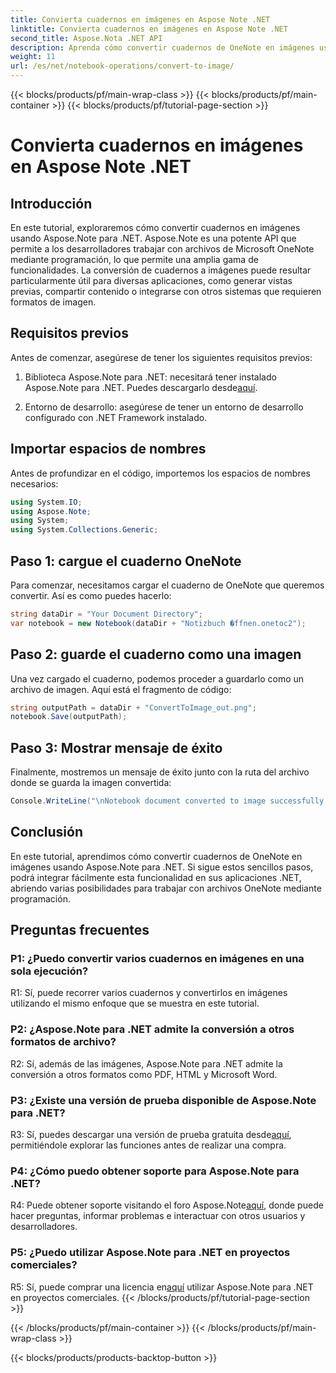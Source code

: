 ```yaml
---
title: Convierta cuadernos en imágenes en Aspose Note .NET
linktitle: Convierta cuadernos en imágenes en Aspose Note .NET
second_title: Aspose.Nota .NET API
description: Aprenda cómo convertir cuadernos de OneNote en imágenes usando Aspose.Note para .NET. Siga esta guía paso a paso para una integración perfecta.
weight: 11
url: /es/net/notebook-operations/convert-to-image/
---
```


{{< blocks/products/pf/main-wrap-class >}}
{{< blocks/products/pf/main-container >}}
{{< blocks/products/pf/tutorial-page-section >}}

# Convierta cuadernos en imágenes en Aspose Note .NET

## Introducción

En este tutorial, exploraremos cómo convertir cuadernos en imágenes usando Aspose.Note para .NET. Aspose.Note es una potente API que permite a los desarrolladores trabajar con archivos de Microsoft OneNote mediante programación, lo que permite una amplia gama de funcionalidades. La conversión de cuadernos a imágenes puede resultar particularmente útil para diversas aplicaciones, como generar vistas previas, compartir contenido o integrarse con otros sistemas que requieren formatos de imagen.

## Requisitos previos

Antes de comenzar, asegúrese de tener los siguientes requisitos previos:

1.  Biblioteca Aspose.Note para .NET: necesitará tener instalado Aspose.Note para .NET. Puedes descargarlo desde[aquí](https://releases.aspose.com/note/net/).

2. Entorno de desarrollo: asegúrese de tener un entorno de desarrollo configurado con .NET Framework instalado.

## Importar espacios de nombres

Antes de profundizar en el código, importemos los espacios de nombres necesarios:

```csharp
using System.IO;
using Aspose.Note;
using System;
using System.Collections.Generic;
```

## Paso 1: cargue el cuaderno OneNote

Para comenzar, necesitamos cargar el cuaderno de OneNote que queremos convertir. Así es como puedes hacerlo:

```csharp
string dataDir = "Your Document Directory";
var notebook = new Notebook(dataDir + "Notizbuch �ffnen.onetoc2");
```

## Paso 2: guarde el cuaderno como una imagen

Una vez cargado el cuaderno, podemos proceder a guardarlo como un archivo de imagen. Aquí está el fragmento de código:

```csharp
string outputPath = dataDir + "ConvertToImage_out.png";
notebook.Save(outputPath);
```

## Paso 3: Mostrar mensaje de éxito

Finalmente, mostremos un mensaje de éxito junto con la ruta del archivo donde se guarda la imagen convertida:

```csharp
Console.WriteLine("\nNotebook document converted to image successfully.\nFile saved at " + outputPath);
```

## Conclusión

En este tutorial, aprendimos cómo convertir cuadernos de OneNote en imágenes usando Aspose.Note para .NET. Si sigue estos sencillos pasos, podrá integrar fácilmente esta funcionalidad en sus aplicaciones .NET, abriendo varias posibilidades para trabajar con archivos OneNote mediante programación.

## Preguntas frecuentes

### P1: ¿Puedo convertir varios cuadernos en imágenes en una sola ejecución?

R1: Sí, puede recorrer varios cuadernos y convertirlos en imágenes utilizando el mismo enfoque que se muestra en este tutorial.

### P2: ¿Aspose.Note para .NET admite la conversión a otros formatos de archivo?

R2: Sí, además de las imágenes, Aspose.Note para .NET admite la conversión a otros formatos como PDF, HTML y Microsoft Word.

### P3: ¿Existe una versión de prueba disponible de Aspose.Note para .NET?

R3: Sí, puedes descargar una versión de prueba gratuita desde[aquí](https://releases.aspose.com/), permitiéndole explorar las funciones antes de realizar una compra.

### P4: ¿Cómo puedo obtener soporte para Aspose.Note para .NET?

 R4: Puede obtener soporte visitando el foro Aspose.Note[aquí](https://forum.aspose.com/c/note/28), donde puede hacer preguntas, informar problemas e interactuar con otros usuarios y desarrolladores.

### P5: ¿Puedo utilizar Aspose.Note para .NET en proyectos comerciales?

 R5: Sí, puede comprar una licencia en[aquí](https://purchase.aspose.com/buy) utilizar Aspose.Note para .NET en proyectos comerciales.
{{< /blocks/products/pf/tutorial-page-section >}}

{{< /blocks/products/pf/main-container >}}
{{< /blocks/products/pf/main-wrap-class >}}

{{< blocks/products/products-backtop-button >}}
